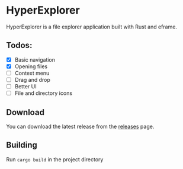 # HyperExplorer
HyperExplorer is a file explorer application built with Rust and eframe.

## Todos:
- [x] Basic navigation
- [x] Opening files
- [ ] Context menu
- [ ] Drag and drop
- [ ] Better UI
- [ ] File and directory icons

## Download
You can download the latest release from the [releases](https://github.com/triplean/hyperexplorer/releases) page.

## Building
Run `cargo build` in the project directory